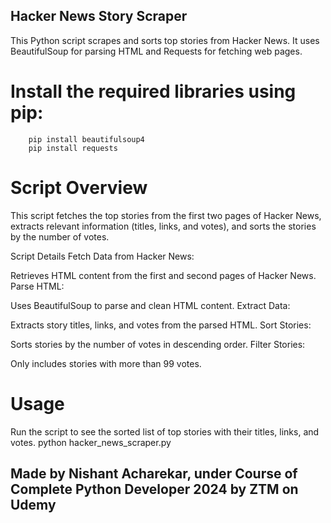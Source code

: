 ## Hacker News Story Scraper

This Python script scrapes and sorts top stories from Hacker News. It uses BeautifulSoup for parsing HTML and Requests for fetching web pages.

# Install the required libraries using pip:

        pip install beautifulsoup4
        pip install requests

# Script Overview

This script fetches the top stories from the first two pages of Hacker News, extracts relevant information (titles, links, and votes), and sorts the stories by the number of votes.

Script Details
Fetch Data from Hacker News:

Retrieves HTML content from the first and second pages of Hacker News.
Parse HTML:

Uses BeautifulSoup to parse and clean HTML content.
Extract Data:

Extracts story titles, links, and votes from the parsed HTML.
Sort Stories:

Sorts stories by the number of votes in descending order.
Filter Stories:

Only includes stories with more than 99 votes.

# Usage
Run the script to see the sorted list of top stories with their titles, links, and votes.
        python hacker_news_scraper.py



##  Made by Nishant Acharekar, under Course of Complete Python Developer 2024 by ZTM on Udemy


